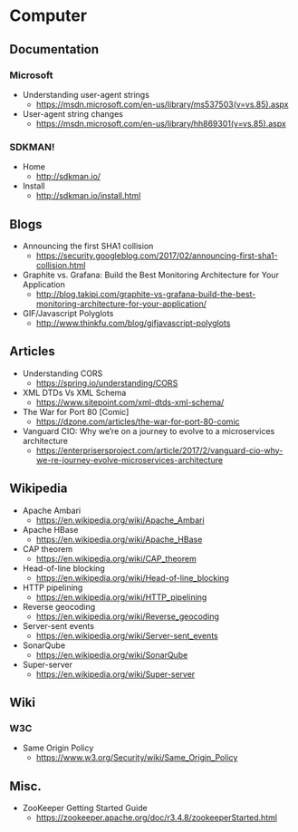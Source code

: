 # Computer
## Documentation
### Microsoft
* Understanding user-agent strings
  * https://msdn.microsoft.com/en-us/library/ms537503(v=vs.85).aspx
* User-agent string changes
  * https://msdn.microsoft.com/en-us/library/hh869301(v=vs.85).aspx

### SDKMAN!
* Home
  * http://sdkman.io/
* Install
  * http://sdkman.io/install.html

## Blogs
* Announcing the first SHA1 collision
  * https://security.googleblog.com/2017/02/announcing-first-sha1-collision.html
* Graphite vs. Grafana: Build the Best Monitoring Architecture for Your Application
  * http://blog.takipi.com/graphite-vs-grafana-build-the-best-monitoring-architecture-for-your-application/
* GIF/Javascript Polyglots
  * http://www.thinkfu.com/blog/gifjavascript-polyglots

## Articles
* Understanding CORS
  * https://spring.io/understanding/CORS
* XML DTDs Vs XML Schema
  * https://www.sitepoint.com/xml-dtds-xml-schema/
* The War for Port 80 [Comic]
  * https://dzone.com/articles/the-war-for-port-80-comic
* Vanguard CIO: Why we’re on a journey to evolve to a microservices architecture
  * https://enterprisersproject.com/article/2017/2/vanguard-cio-why-we-re-journey-evolve-microservices-architecture

## Wikipedia
* Apache Ambari
  * https://en.wikipedia.org/wiki/Apache_Ambari
* Apache HBase
  * https://en.wikipedia.org/wiki/Apache_HBase
* CAP theorem
  * https://en.wikipedia.org/wiki/CAP_theorem
* Head-of-line blocking
  * https://en.wikipedia.org/wiki/Head-of-line_blocking
* HTTP pipelining
  * https://en.wikipedia.org/wiki/HTTP_pipelining
* Reverse geocoding
  * https://en.wikipedia.org/wiki/Reverse_geocoding
* Server-sent events
  * https://en.wikipedia.org/wiki/Server-sent_events
* SonarQube
  * https://en.wikipedia.org/wiki/SonarQube
* Super-server
  * https://en.wikipedia.org/wiki/Super-server

## Wiki
### W3C
* Same Origin Policy
  * https://www.w3.org/Security/wiki/Same_Origin_Policy

## Misc.
* ZooKeeper Getting Started Guide
  * https://zookeeper.apache.org/doc/r3.4.8/zookeeperStarted.html
